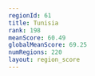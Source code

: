 ```yaml
---
regionId: 61
title: Tunisia
rank: 198
meanScore: 60.49
globalMeanScore: 69.25
numRegions: 220
layout: region_score
---
```

